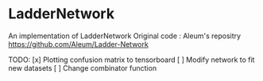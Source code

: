 # LadderNetwork
An implementation of LadderNetwork 
Original code : Aleum's repositry  https://github.com/Aleum/Ladder-Network

TODO:
[x] Plotting confusion matrix to tensorboard
[ ] Modify network to fit new datasets 
[ ] Change combinator function
